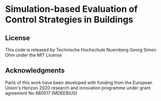 # Simulation-based Evaluation of Control Strategies in Buildings


## License

This code is released by Technische Hochschule Nuernberg Georg Simon Ohm under the MIT License


## Acknowledgments

Parts of this work have been developed with funding from the European Union's Horizon 2020 
research and innovation programme under grant agreement No 680517 (MOEEBIUS)

